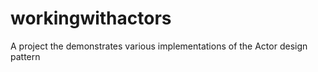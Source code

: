 # workingwithactors

A project the demonstrates various implementations of the Actor design pattern
